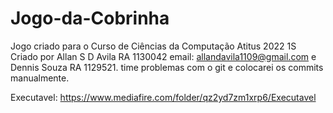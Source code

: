 # Jogo-da-Cobrinha
Jogo criado para o Curso de Ciências da Computação Atitus 2022 1S
Criado por Allan S D Avila RA 1130042 email: allandavila1109@gmail.com e Dennis Souza RA 1129521.
time problemas com o git e colocarei os commits manualmente.


Executavel:  https://www.mediafire.com/folder/qz2yd7zm1xrp6/Executavel
